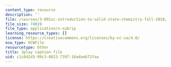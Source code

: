 ```yaml
---
content_type: resource
description: ''
file: /courses/3-091sc-introduction-to-solid-state-chemistry-fall-2010/c1c842d399c30823739716adaeb72faa_giPLtjL0Mnc.srt
file_size: 74019
file_type: application/x-subrip
learning_resource_types: []
license: https://creativecommons.org/licenses/by-nc-sa/4.0/
ocw_type: OCWFile
resourcetype: Other
title: 3play caption file
uid: c1c842d3-99c3-0823-7397-16adaeb72faa
---
```


